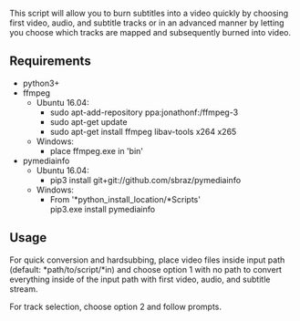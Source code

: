 This script will allow you to burn subtitles into a video
quickly by choosing first video, audio, and subtitle tracks or
in an advanced manner by letting you choose which tracks are
mapped and subsequently burned into video.

## Requirements

* python3+
* ffmpeg
  * Ubuntu 16.04:
    * sudo apt-add-repository ppa:jonathonf:/ffmpeg-3
    * sudo apt-get update
    * sudo apt-get install ffmpeg libav-tools x264 x265
  * Windows:
    * place ffmpeg.exe in 'bin'
* pymediainfo
  * Ubuntu 16.04:
    * pip3 install git+git://github.com/sbraz/pymediainfo
  * Windows:
    * From '*python_install_location/*Scripts'  
    pip3.exe install pymediainfo


## Usage

For quick conversion and hardsubbing, place video files inside
input path (default: *path/to/script/*in) and choose option 1
with no path to convert everything inside of the input path with
first video, audio, and subtitle stream.

For track selection, choose option 2 and follow prompts.
